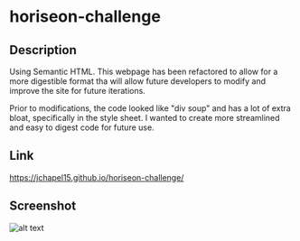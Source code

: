 # horiseon-challenge

## Description

Using Semantic HTML.  This webpage has been refactored to allow for a more digestible format tha will allow future developers to modify and improve the site for future iterations.

Prior to modifications, the code looked like "div soup" and has a lot of extra bloat, specifically in the style sheet.  I wanted to create more streamlined and easy to digest code for future use.

## Link
https://jchapel15.github.io/horiseon-challenge/

## Screenshot
![alt text](http://url/to/img.png)